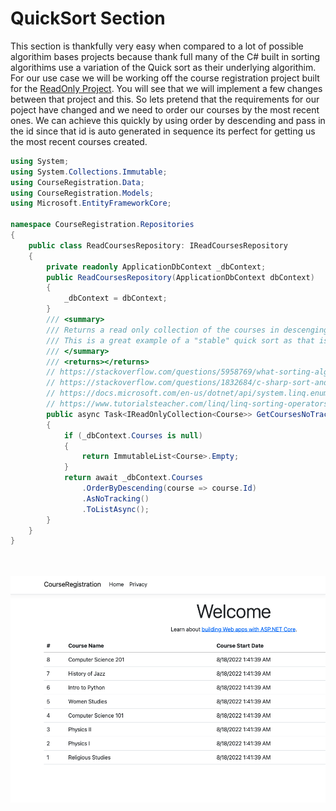 # QuickSort Section
This section is thankfully very easy when compared to a lot of possible algorithim bases projects because thank full many of the C# built in sorting algorithims use a variation of the Quick sort as their underlying algorithim. For our use case we will be working off the course registration project built for the [ReadOnly Project](src/DataStructures/Lists/ReadOnly/CourseRegistration).
You will see that we will implement a few changes between that project and this. So lets pretend that the requirements for our poject have changed and we need to order our courses by the most recent ones. We can achieve this quickly by using order by descending and pass in the id since that id is auto generated in sequence its perfect for getting us the most recent courses created.
```C#
using System;
using System.Collections.Immutable;
using CourseRegistration.Data;
using CourseRegistration.Models;
using Microsoft.EntityFrameworkCore;

namespace CourseRegistration.Repositories
{
    public class ReadCoursesRepository: IReadCoursesRepository
    {
        private readonly ApplicationDbContext _dbContext;
        public ReadCoursesRepository(ApplicationDbContext dbContext)
        {
            _dbContext = dbContext;
        }
        /// <summary>
        /// Returns a read only collection of the courses in descenging order by id.
        /// This is a great example of a "stable" quick sort as that is the underlying sort algorithim of the OrderBy
        /// </summary>
        /// <returns></returns>
        // https://stackoverflow.com/questions/5958769/what-sorting-algorithm-does-the-net-framework-implement
        // https://stackoverflow.com/questions/1832684/c-sharp-sort-and-orderby-comparison
        // https://docs.microsoft.com/en-us/dotnet/api/system.linq.enumerable.orderbydescending?view=net-6.0
        // https://www.tutorialsteacher.com/linq/linq-sorting-operators-orderby-orderbydescending
        public async Task<IReadOnlyCollection<Course>> GetCoursesNoTrackingAsync()
        {
            if (_dbContext.Courses is null)
            {
                return ImmutableList<Course>.Empty;
            }
            return await _dbContext.Courses
                .OrderByDescending(course => course.Id)
                .AsNoTracking()
                .ToListAsync();
        }
    }
}




```

![Image](../Images/QuickSortWithOrderByDescending.png)